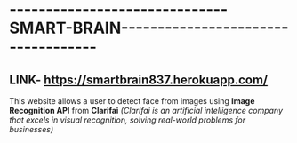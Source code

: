 # ------------------------------SMART-BRAIN-----------------------------------

## LINK- https://smartbrain837.herokuapp.com/


This website allows a user to detect face from images using **Image Recognition API** from **Clarifai** *(Clarifai is an artificial intelligence company that excels in visual recognition, solving real-world problems for businesses)*

